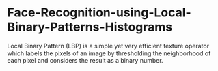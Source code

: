 # Face-Recognition-using-Local-Binary-Patterns-Histograms
Local Binary Pattern (LBP) is a simple yet very efficient texture operator which labels the pixels of an image by thresholding the neighborhood of each pixel and considers the result as a binary number.
